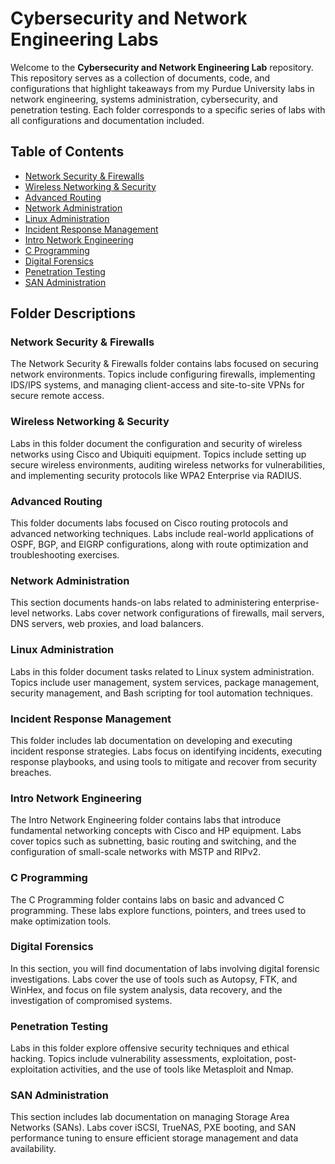 # Cybersecurity and Network Engineering Labs

Welcome to the **Cybersecurity and Network Engineering Lab** repository. This repository serves as a collection of documents, code, and configurations that highlight takeaways from my Purdue University labs in network engineering, systems administration, cybersecurity, and penetration testing. Each folder corresponds to a specific series of labs with all configurations and documentation included.

## Table of Contents

- [Network Security & Firewalls](#network-security--firewalls)
- [Wireless Networking & Security](#wireless-networking--security)
- [Advanced Routing](#advanced-routing)
- [Network Administration](#network-administration)
- [Linux Administration](#linux-administration)
- [Incident Response Management](#incident-response-management)
- [Intro Network Engineering](#intro-network-engineering)
- [C Programming](#c-programming)
- [Digital Forensics](#digital-forensics)
- [Penetration Testing](#penetration-testing)
- [SAN Administration](#san-administration)

## Folder Descriptions

### Network Security & Firewalls
The Network Security & Firewalls folder contains labs focused on securing network environments. Topics include configuring firewalls, implementing IDS/IPS systems, and managing client-access and site-to-site VPNs for secure remote access.

### Wireless Networking & Security
Labs in this folder document the configuration and security of wireless networks using Cisco and Ubiquiti equipment. Topics include setting up secure wireless environments, auditing wireless networks for vulnerabilities, and implementing security protocols like WPA2 Enterprise via RADIUS.

### Advanced Routing
This folder documents labs focused on Cisco routing protocols and advanced networking techniques. Labs include real-world applications of OSPF, BGP, and EIGRP configurations, along with route optimization and troubleshooting exercises.

### Network Administration
This section documents hands-on labs related to administering enterprise-level networks. Labs cover network configurations of firewalls, mail servers, DNS servers, web proxies, and load balancers.

### Linux Administration
Labs in this folder document tasks related to Linux system administration. Topics include user management, system services, package management, security management, and Bash scripting for tool automation techniques.

### Incident Response Management
This folder includes lab documentation on developing and executing incident response strategies. Labs focus on identifying incidents, executing response playbooks, and using tools to mitigate and recover from security breaches.

### Intro Network Engineering
The Intro Network Engineering folder contains labs that introduce fundamental networking concepts with Cisco and HP equipment. Labs cover topics such as subnetting, basic routing and switching, and the configuration of small-scale networks with MSTP and RIPv2.

### C Programming
The C Programming folder contains labs on basic and advanced C programming. These labs explore functions, pointers, and trees used to make optimization tools.

### Digital Forensics
In this section, you will find documentation of labs involving digital forensic investigations. Labs cover the use of tools such as Autopsy, FTK, and WinHex, and focus on file system analysis, data recovery, and the investigation of compromised systems.

### Penetration Testing
Labs in this folder explore offensive security techniques and ethical hacking. Topics include vulnerability assessments, exploitation, post-exploitation activities, and the use of tools like Metasploit and Nmap.

### SAN Administration
This section includes lab documentation on managing Storage Area Networks (SANs). Labs cover iSCSI, TrueNAS, PXE booting, and SAN performance tuning to ensure efficient storage management and data availability.


